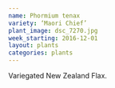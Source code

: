 ```yaml
---
name: Phormium tenax
variety: ‘Maori Chief’
plant_image: dsc_7270.jpg
week_starting: 2016-12-01
layout: plants 
categories: plants 
---
```

Variegated New Zealand Flax.